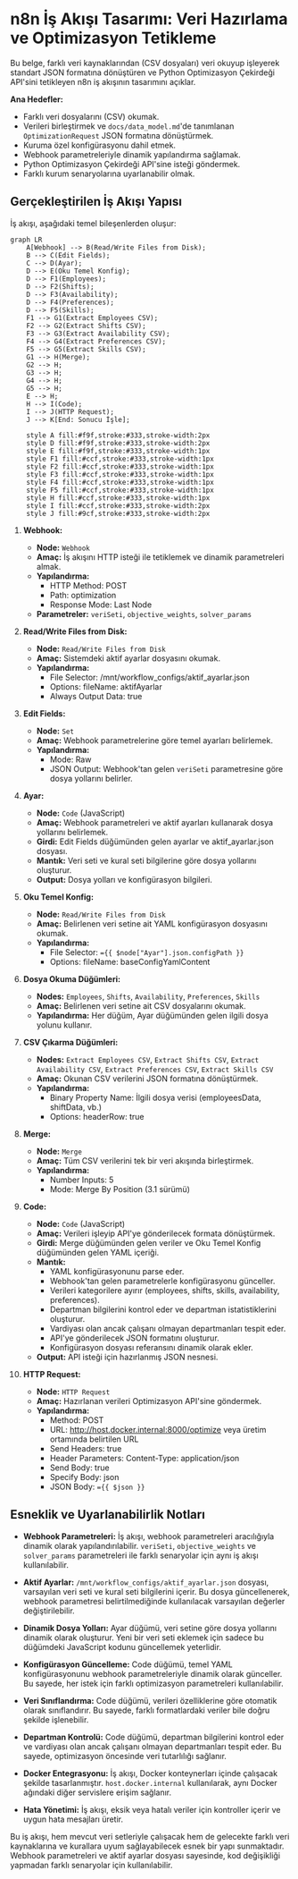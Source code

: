 # n8n İş Akışı Tasarımı: Veri Hazırlama ve Optimizasyon Tetikleme

Bu belge, farklı veri kaynaklarından (CSV dosyaları) veri okuyup işleyerek standart JSON formatına dönüştüren ve Python Optimizasyon Çekirdeği API'sini tetikleyen n8n iş akışının tasarımını açıklar.

**Ana Hedefler:**

*   Farklı veri dosyalarını (CSV) okumak.
*   Verileri birleştirmek ve `docs/data_model.md`'de tanımlanan `OptimizationRequest` JSON formatına dönüştürmek.
*   Kuruma özel konfigürasyonu dahil etmek.
*   Webhook parametreleriyle dinamik yapılandırma sağlamak.
*   Python Optimizasyon Çekirdeği API'sine isteği göndermek.
*   Farklı kurum senaryolarına uyarlanabilir olmak.

## Gerçekleştirilen İş Akışı Yapısı

İş akışı, aşağıdaki temel bileşenlerden oluşur:

```mermaid
graph LR
    A[Webhook] --> B(Read/Write Files from Disk);
    B --> C(Edit Fields);
    C --> D(Ayar);
    D --> E(Oku Temel Konfig);
    D --> F1(Employees);
    D --> F2(Shifts);
    D --> F3(Availability);
    D --> F4(Preferences);
    D --> F5(Skills);
    F1 --> G1(Extract Employees CSV);
    F2 --> G2(Extract Shifts CSV);
    F3 --> G3(Extract Availability CSV);
    F4 --> G4(Extract Preferences CSV);
    F5 --> G5(Extract Skills CSV);
    G1 --> H(Merge);
    G2 --> H;
    G3 --> H;
    G4 --> H;
    G5 --> H;
    E --> H;
    H --> I(Code);
    I --> J(HTTP Request);
    J --> K[End: Sonucu İşle];

    style A fill:#f9f,stroke:#333,stroke-width:2px
    style D fill:#f9f,stroke:#333,stroke-width:2px
    style E fill:#f9f,stroke:#333,stroke-width:1px
    style F1 fill:#ccf,stroke:#333,stroke-width:1px
    style F2 fill:#ccf,stroke:#333,stroke-width:1px
    style F3 fill:#ccf,stroke:#333,stroke-width:1px
    style F4 fill:#ccf,stroke:#333,stroke-width:1px
    style F5 fill:#ccf,stroke:#333,stroke-width:1px
    style H fill:#ccf,stroke:#333,stroke-width:1px
    style I fill:#ccf,stroke:#333,stroke-width:2px
    style J fill:#9cf,stroke:#333,stroke-width:2px
```

1. **Webhook:**
   * **Node:** `Webhook`
   * **Amaç:** İş akışını HTTP isteği ile tetiklemek ve dinamik parametreleri almak.
   * **Yapılandırma:**
     * HTTP Method: POST
     * Path: optimization
     * Response Mode: Last Node
   * **Parametreler:** `veriSeti`, `objective_weights`, `solver_params`

2. **Read/Write Files from Disk:**
   * **Node:** `Read/Write Files from Disk`
   * **Amaç:** Sistemdeki aktif ayarlar dosyasını okumak.
   * **Yapılandırma:**
     * File Selector: /mnt/workflow_configs/aktif_ayarlar.json
     * Options: fileName: aktifAyarlar
     * Always Output Data: true

3. **Edit Fields:**
   * **Node:** `Set`
   * **Amaç:** Webhook parametrelerine göre temel ayarları belirlemek.
   * **Yapılandırma:**
     * Mode: Raw
     * JSON Output: Webhook'tan gelen `veriSeti` parametresine göre dosya yollarını belirler.

4. **Ayar:**
   * **Node:** `Code` (JavaScript)
   * **Amaç:** Webhook parametreleri ve aktif ayarları kullanarak dosya yollarını belirlemek.
   * **Girdi:** Edit Fields düğümünden gelen ayarlar ve aktif_ayarlar.json dosyası.
   * **Mantık:** Veri seti ve kural seti bilgilerine göre dosya yollarını oluşturur.
   * **Output:** Dosya yolları ve konfigürasyon bilgileri.

5. **Oku Temel Konfig:**
   * **Node:** `Read/Write Files from Disk`
   * **Amaç:** Belirlenen veri setine ait YAML konfigürasyon dosyasını okumak.
   * **Yapılandırma:**
     * File Selector: `={{ $node["Ayar"].json.configPath }}`
     * Options: fileName: baseConfigYamlContent

6. **Dosya Okuma Düğümleri:**
   * **Nodes:** `Employees`, `Shifts`, `Availability`, `Preferences`, `Skills`
   * **Amaç:** Belirlenen veri setine ait CSV dosyalarını okumak.
   * **Yapılandırma:** Her düğüm, Ayar düğümünden gelen ilgili dosya yolunu kullanır.

7. **CSV Çıkarma Düğümleri:**
   * **Nodes:** `Extract Employees CSV`, `Extract Shifts CSV`, `Extract Availability CSV`, `Extract Preferences CSV`, `Extract Skills CSV`
   * **Amaç:** Okunan CSV verilerini JSON formatına dönüştürmek.
   * **Yapılandırma:**
     * Binary Property Name: İlgili dosya verisi (employeesData, shiftData, vb.)
     * Options: headerRow: true

8. **Merge:**
   * **Node:** `Merge`
   * **Amaç:** Tüm CSV verilerini tek bir veri akışında birleştirmek.
   * **Yapılandırma:**
     * Number Inputs: 5
     * Mode: Merge By Position (3.1 sürümü)

9. **Code:**
   * **Node:** `Code` (JavaScript)
   * **Amaç:** Verileri işleyip API'ye gönderilecek formata dönüştürmek.
   * **Girdi:** Merge düğümünden gelen veriler ve Oku Temel Konfig düğümünden gelen YAML içeriği.
   * **Mantık:**
     * YAML konfigürasyonunu parse eder.
     * Webhook'tan gelen parametrelerle konfigürasyonu günceller.
     * Verileri kategorilere ayırır (employees, shifts, skills, availability, preferences).
     * Departman bilgilerini kontrol eder ve departman istatistiklerini oluşturur.
     * Vardiyası olan ancak çalışanı olmayan departmanları tespit eder.
     * API'ye gönderilecek JSON formatını oluşturur.
     * Konfigürasyon dosyası referansını dinamik olarak ekler.
   * **Output:** API isteği için hazırlanmış JSON nesnesi.

10. **HTTP Request:**
    * **Node:** `HTTP Request`
    * **Amaç:** Hazırlanan verileri Optimizasyon API'sine göndermek.
    * **Yapılandırma:**
      * Method: POST
      * URL: http://host.docker.internal:8000/optimize veya üretim ortamında belirtilen URL
      * Send Headers: true
      * Header Parameters: Content-Type: application/json
      * Send Body: true
      * Specify Body: json
      * JSON Body: `={{ $json }}`

## Esneklik ve Uyarlanabilirlik Notları

* **Webhook Parametreleri:** İş akışı, webhook parametreleri aracılığıyla dinamik olarak yapılandırılabilir. `veriSeti`, `objective_weights` ve `solver_params` parametreleri ile farklı senaryolar için aynı iş akışı kullanılabilir.

* **Aktif Ayarlar:** `/mnt/workflow_configs/aktif_ayarlar.json` dosyası, varsayılan veri seti ve kural seti bilgilerini içerir. Bu dosya güncellenerek, webhook parametresi belirtilmediğinde kullanılacak varsayılan değerler değiştirilebilir.

* **Dinamik Dosya Yolları:** Ayar düğümü, veri setine göre dosya yollarını dinamik olarak oluşturur. Yeni bir veri seti eklemek için sadece bu düğümdeki JavaScript kodunu güncellemek yeterlidir.

* **Konfigürasyon Güncelleme:** Code düğümü, temel YAML konfigürasyonunu webhook parametreleriyle dinamik olarak günceller. Bu sayede, her istek için farklı optimizasyon parametreleri kullanılabilir.

* **Veri Sınıflandırma:** Code düğümü, verileri özelliklerine göre otomatik olarak sınıflandırır. Bu sayede, farklı formatlardaki veriler bile doğru şekilde işlenebilir.

* **Departman Kontrolü:** Code düğümü, departman bilgilerini kontrol eder ve vardiyası olan ancak çalışanı olmayan departmanları tespit eder. Bu sayede, optimizasyon öncesinde veri tutarlılığı sağlanır.

* **Docker Entegrasyonu:** İş akışı, Docker konteynerları içinde çalışacak şekilde tasarlanmıştır. `host.docker.internal` kullanılarak, aynı Docker ağındaki diğer servislere erişim sağlanır.

* **Hata Yönetimi:** İş akışı, eksik veya hatalı veriler için kontroller içerir ve uygun hata mesajları üretir.

Bu iş akışı, hem mevcut veri setleriyle çalışacak hem de gelecekte farklı veri kaynaklarına ve kurallara uyum sağlayabilecek esnek bir yapı sunmaktadır. Webhook parametreleri ve aktif ayarlar dosyası sayesinde, kod değişikliği yapmadan farklı senaryolar için kullanılabilir.
